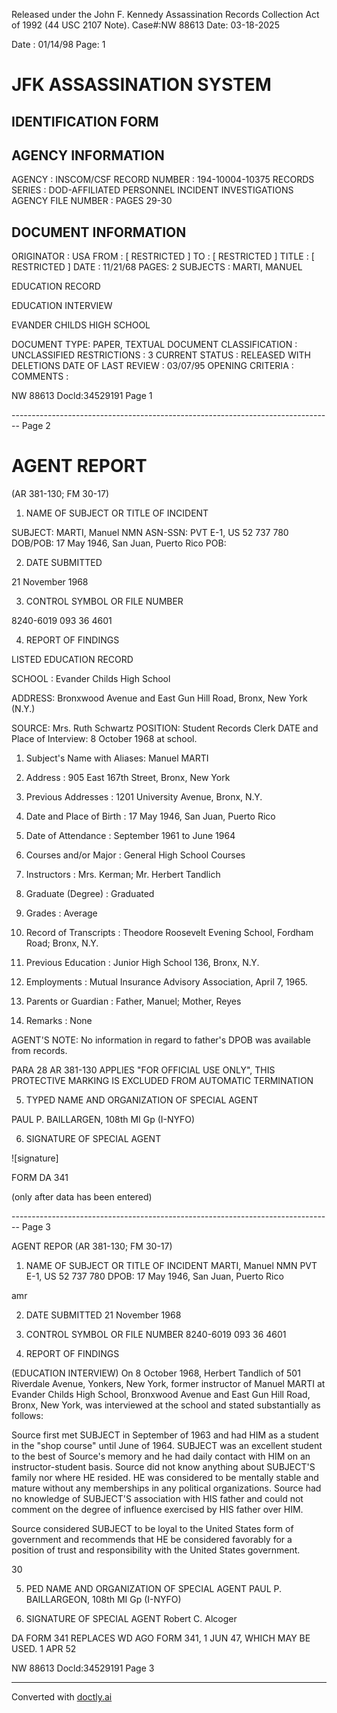 Released under the John F. Kennedy
Assassination Records Collection Act of
1992 (44 USC 2107 Note). Case#:NW
88613 Date: 03-18-2025

Date : 01/14/98
Page: 1

# JFK ASSASSINATION SYSTEM
## IDENTIFICATION FORM

## AGENCY INFORMATION

AGENCY : INSCOM/CSF
RECORD NUMBER : 194-10004-10375
RECORDS SERIES : DOD-AFFILIATED PERSONNEL INCIDENT INVESTIGATIONS
AGENCY FILE NUMBER : PAGES 29-30

## DOCUMENT INFORMATION

ORIGINATOR : USA
FROM : [ RESTRICTED ]
TO : [ RESTRICTED ]
TITLE : [ RESTRICTED ]
DATE : 11/21/68
PAGES: 2
SUBJECTS : MARTI, MANUEL

EDUCATION RECORD

EDUCATION INTERVIEW

EVANDER CHILDS HIGH SCHOOL

DOCUMENT TYPE: PAPER, TEXTUAL DOCUMENT
CLASSIFICATION : UNCLASSIFIED
RESTRICTIONS : 3
CURRENT STATUS : RELEASED WITH DELETIONS
DATE OF LAST REVIEW : 03/07/95
OPENING CRITERIA :
COMMENTS :

NW 88613 Docld:34529191 Page 1


-------------------------------------------------------------------------------- Page 2

# AGENT REPORT
(AR 381-130; FM 30-17)

1. NAME OF SUBJECT OR TITLE OF INCIDENT

SUBJECT: MARTI, Manuel NMN
ASN-SSN: PVT E-1, US 52 737 780
DOB/POB: 17 May 1946, San Juan, Puerto Rico
POB:

2. DATE SUBMITTED

21 November 1968

3. CONTROL SYMBOL OR FILE NUMBER

8240-6019
093 36 4601

4. REPORT OF FINDINGS

LISTED EDUCATION RECORD

SCHOOL : Evander Childs High School

ADDRESS: Bronxwood Avenue and East Gun Hill Road, Bronx, New York (N.Y.)

SOURCE: Mrs. Ruth Schwartz POSITION: Student Records Clerk
DATE and Place of Interview: 8 October 1968 at school.

1. Subject's Name with Aliases: Manuel MARTI

2. Address : 905 East 167th Street, Bronx, New York

3. Previous Addresses : 1201 University Avenue, Bronx, N.Y.

4. Date and Place of Birth : 17 May 1946, San Juan, Puerto Rico

5. Date of Attendance : September 1961 to June 1964

6. Courses and/or Major : General High School Courses

7. Instructors : Mrs. Kerman; Mr. Herbert Tandlich

8. Graduate (Degree) : Graduated

9. Grades : Average

10. Record of Transcripts : Theodore Roosevelt Evening School, Fordham Road; Bronx, N.Y.

11. Previous Education : Junior High School 136, Bronx, N.Y.

12. Employments : Mutual Insurance Advisory Association, April 7, 1965.

13. Parents or Guardian : Father, Manuel; Mother, Reyes

14. Remarks : None

AGENT'S NOTE: No information in regard to father's DPOB was available from records.

PARA 28 AR 381-130 APPLIES
"FOR OFFICIAL USE ONLY", THIS PROTECTIVE MARKING IS EXCLUDED FROM AUTOMATIC TERMINATION

5. TYPED NAME AND ORGANIZATION OF SPECIAL AGENT

PAUL P. BAILLARGEN, 108th MI Gp (I-NYFO)

6. SIGNATURE OF SPECIAL AGENT

![signature]

FORM
DA 341

(only after data has been entered)


-------------------------------------------------------------------------------- Page 3

AGENT REPOR
(AR 381-130; FM 30-17)

1. NAME OF SUBJECT OR TITLE OF INCIDENT
   MARTI, Manuel NMN
   PVT E-1, US 52 737 780
   DPOB: 17 May 1946, San Juan, Puerto Rico

amr

2. DATE SUBMITTED
   21 November 1968

3. CONTROL SYMBOL OR FILE NUMBER
   8240-6019
   093 36 4601

4. REPORT OF FINDINGS

(EDUCATION INTERVIEW) On 8 October 1968, Herbert Tandlich of 501 Riverdale Avenue, Yonkers, New York, former instructor of Manuel MARTI at Evander Childs High School, Bronxwood Avenue and East Gun Hill Road, Bronx, New York, was interviewed at the school and stated substantially as follows:

Source first met SUBJECT in September of 1963 and had HIM as a student in the "shop course" until June of 1964. SUBJECT was an excellent student to the best of Source's memory and he had daily contact with HIM on an instructor-student basis. Source did not know anything about SUBJECT'S family nor where HE resided. HE was considered to be mentally stable and mature without any memberships in any political organizations. Source had no knowledge of SUBJECT'S association with HIS father and could not comment on the degree of influence exercised by HIS father over HIM.

Source considered SUBJECT to be loyal to the United States form of government and recommends that HE be considered favorably for a position of trust and responsibility with the United States government.

30

5. PED NAME AND ORGANIZATION OF SPECIAL AGENT
   PAUL P. BAILLARGEON, 108th MI Gp (I-NYFO)

6. SIGNATURE OF SPECIAL AGENT
   Robert C. Alcoger

DA FORM 341 REPLACES WD AGO FORM 341, 1 JUN 47, WHICH MAY BE USED.
1 APR 52

NW 88613 Docld:34529191 Page 3


---
Converted with [doctly.ai](https://doctly.ai)